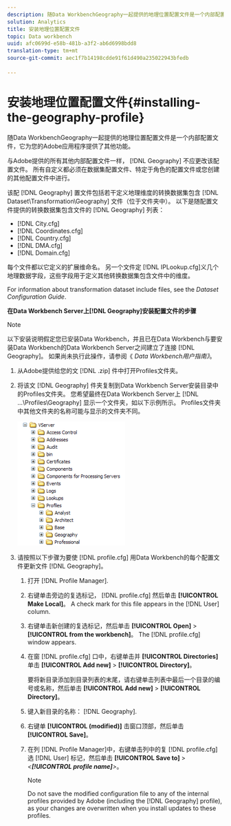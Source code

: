 ```yaml
---
description: 随Data WorkbenchGeography一起提供的地理位置配置文件是一个内部配置文件，它为您的Adobe应用程序提供了其他功能。
solution: Analytics
title: 安装地理位置配置文件
topic: Data workbench
uuid: afc0699d-e58b-481b-a3f2-ab6d6998bdd8
translation-type: tm+mt
source-git-commit: aec1f7b14198cdde91f61d490a235022943bfedb

---
```



# 安装地理位置配置文件{#installing-the-geography-profile}

随Data WorkbenchGeography一起提供的地理位置配置文件是一个内部配置文件，它为您的Adobe应用程序提供了其他功能。

与Adobe提供的所有其他内部配置文件一样， [!DNL Geography] 不应更改该配置文件。 所有自定义都必须在数据集配置文件、特定于角色的配置文件或您创建的其他配置文件中进行。

该配 [!DNL Geography] 置文件包括若干定义地理维度的转换数据集包含 [!DNL Dataset\Transformation\Geography] 文件（位于文件夹中）。 以下是随配置文件提供的转换数据集包含文件的 [!DNL Geography] 列表：

* [!DNL City.cfg]
* [!DNL Coordinates.cfg]
* [!DNL Country.cfg]
* [!DNL DMA.cfg]
* [!DNL Domain.cfg]

每个文件都以它定义的扩展维命名。 另一个文件定 [!DNL IPLookup.cfg]义几个地理数据字段，这些字段用于定义其他转换数据集包含文件中的维度。

For information about transformation dataset include files, see the *Dataset Configuration Guide*.

**在Data Workbench Server上[!DNL Geography]安装配置文件的步骤**

>[!NOTE]
>
>以下安装说明假定您已安装Data Workbench，并且已在Data Workbench与要安装Data Workbench的Data Workbench Server之间建立了连接 [!DNL Geography]。 如果尚未执行此操作，请参阅《 *Data Workbench用户指南》*。

1. 从Adobe提供给您的文 [!DNL .zip] 件中打开Profiles文件夹。
1. 将该文 [!DNL Geography] 件夹复制到Data Workbench Server安装目录中的Profiles文件夹。 您希望最终在Data Workbench Server上 [!DNL ...\Profiles\Geography] 显示一个文件夹，如以下示例所示。 Profiles文件夹中其他文件夹的名称可能与显示的文件夹不同。

   ![步骤信息](assets/Geo_installProfiles_dir.png)

1. 请按照以下步骤为要使 [!DNL profile.cfg] 用Data Workbench的每个配置文件更新文件 [!DNL Geography]。

   1. 打开 [!DNL Profile Manager].
   1. 右键单击旁边的复选标记， [!DNL profile.cfg] 然后单击 **[!UICONTROL Make Local]**。 A check mark for this file appears in the [!DNL User] column.

   1. 右键单击新创建的复选标记，然后单击 **[!UICONTROL Open]** > **[!UICONTROL from the workbench]**。 The [!DNL profile.cfg] window appears.

   1. 在窗 [!DNL profile.cfg] 口中，右键单击并 **[!UICONTROL Directories]** 单击 **[!UICONTROL Add new]** > **[!UICONTROL Directory]**。

      要将新目录添加到目录列表的末尾，请右键单击列表中最后一个目录的编号或名称，然后单击 **[!UICONTROL Add new]** > **[!UICONTROL Directory]**。

   1. 键入新目录的名称： [!DNL Geography].
   1. 右键单 **[!UICONTROL (modified)]** 击窗口顶部，然后单击 **[!UICONTROL Save]**。

   1. 在列 [!DNL Profile Manager]中，右键单击列中的复 [!DNL profile.cfg] 选 [!DNL User] 标记，然后单击 **[!UICONTROL Save to]** > *&lt;**[!UICONTROL profile name]**>*。

      >[!NOTE]
      >
      >Do not save the modified configuration file to any of the internal profiles provided by Adobe (including the [!DNL Geography] profile), as your changes are overwritten when you install updates to these profiles.

